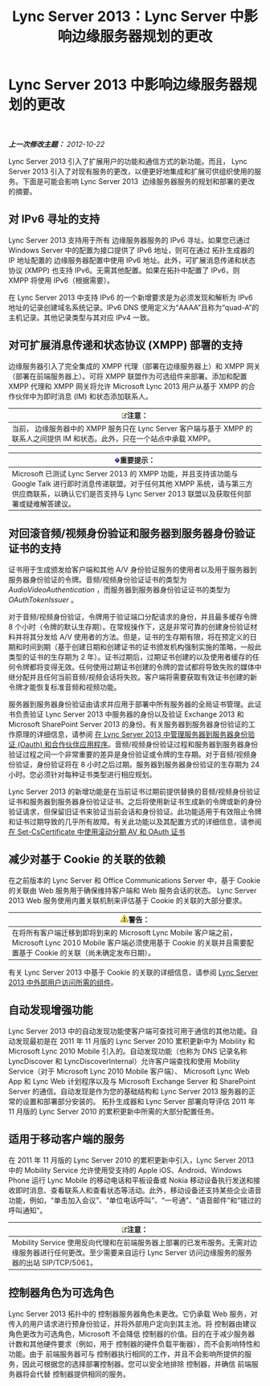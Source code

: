 ﻿---
title: Lync Server 2013：Lync Server 中影响边缘服务器规划的更改
TOCTitle: Lync Server 2013 中影响边缘服务器规划的更改
ms:assetid: 66305160-c9b8-4bc4-9f24-8ee8d9a294f7
ms:mtpsurl: https://technet.microsoft.com/zh-cn/library/JJ204965(v=OCS.15)
ms:contentKeyID: 49313086
ms.date: 05/19/2016
mtps_version: v=OCS.15
ms.translationtype: HT
---

# Lync Server 2013 中影响边缘服务器规划的更改

 

_**上一次修改主题：** 2012-10-22_

Lync Server 2013 引入了扩展用户的功能和通信方式的新功能。而且， Lync Server 2013 引入了对现有服务的更改，以便更好地集成和扩展可供组织使用的服务。下面是可能会影响 Lync Server 2013  边缘服务器服务的规划和部署的更改的摘要。

## 对 IPv6 寻址的支持

Lync Server 2013 支持用于所有 边缘服务器服务的 IPv6 寻址。如果您已通过 Windows Server 中的配置为接口提供了 IPv6 地址，则可在通过 拓扑生成器的 IP 地址配置的 边缘服务器配置中使用 IPv6 地址。此外，可扩展消息传递和状态协议 (XMPP) 也支持 IPv6。无需其他配置。如果在拓扑中配置了 IPv6，则 XMPP 将使用 IPv6（根据需要）。

在 Lync Server 2013 中支持 IPv6 的一个新增要求是为必须发现和解析为 IPv6 地址的记录创建域名系统记录。IPv6 DNS 使用定义为“AAAA”且称为“quad-A”的主机记录。其他记录类型与其对应 IPv4 一致。

## 对可扩展消息传递和状态协议 (XMPP) 部署的支持

边缘服务器引入了完全集成的 XMPP 代理（部署在边缘服务器上）和 XMPP 网关（部署在前端服务器上）。可将 XMPP 联盟作为可选组件来部署。添加和配置 XMPP 代理和 XMPP 网关将允许 Microsoft Lync 2013 用户从基于 XMPP 的合作伙伴中为即时消息 (IM) 和状态添加联系人。

<table>
<thead>
<tr class="header">
<th><img src="images/Dn783119.note(OCS.15).gif" title="note" alt="note" />注意：</th>
</tr>
</thead>
<tbody>
<tr class="odd">
<td>当前， 边缘服务器中的 XMPP 服务只在 Lync Server 客户端与基于 XMPP 的联系人之间提供 IM 和状态。此外，只在一个站点中承载 XMPP。</td>
</tr>
</tbody>
</table>


<table>
<thead>
<tr class="header">
<th><img src="images/Gg398794.important(OCS.15).gif" title="important" alt="important" />重要提示：</th>
</tr>
</thead>
<tbody>
<tr class="odd">
<td>Microsoft 已测试 Lync Server 2013 的 XMPP 功能，并且支持该功能与 Google Talk 进行即时消息传递联盟。对于任何其他 XMPP 系统，请与第三方供应商联系，以确认它们是否支持与 Lync Server 2013 联盟以及获取任何部署或疑难解答建议。</td>
</tr>
</tbody>
</table>


## 对回滚音频/视频身份验证和服务器到服务器身份验证证书的支持

证书用于生成颁发给客户端和其他 A/V 身份验证服务的使用者以及用于服务器到服务器身份验证的令牌。音频/视频身份验证证书的类型为 *AudioVideoAuthentication* ，而服务器到服务器身份验证证书的类型为 *OAuthTokenIssuer* 。

对于音频/视频身份验证，令牌用于验证端口分配请求的身份，并且最多缓存令牌 8 个小时（令牌的默认生存期）。在常规操作下，这是非常可靠的创建身份验证材料并将其分发给 A/V 使用者的方法。但是，证书的生存期有限，将在预定义的日期和时间到期（基于创建日期和创建证书的证书颁发机构强制实施的策略，一般此类型的证书的生存期为 2 年）。证书过期后，过期证书创建的以及使用者缓存的任何令牌都将变得无效。任何使用过期证书创建的令牌的尝试都将导致失败的媒体中继分配并且任何当前音频/视频会话将失败。客户端将需要获取有效证书创建的新令牌才能恢复标准音频和视频功能。

服务器到服务器身份验证由请求并应用于部署中所有服务器的全局证书管理。此证书负责验证 Lync Server 2013 中服务器的身份以及验证 Exchange 2013 和 Microsoft SharePoint Server 2013 的身份。有关服务器到服务器身份验证的工作原理的详细信息，请参阅 [在 Lync Server 2013 中管理服务器到服务器身份验证 (Oauth) 和合作伙伴应用程序](lync-server-2013-managing-server-to-server-authentication-oauth-and-partner-applications.md)。音频/视频身份验证过程和服务器到服务器身份验证过程之间一个非常重要的差异是身份验证或令牌的生存期。对于音频/视频身份验证，身份验证将在 8 小时之后过期。服务器到服务器身份验证的生存期为 24 小时。您必须针对每种证书类型进行相应规划。

Lync Server 2013 的新增功能是在当前证书过期前提供替换的音频/视频身份验证证书和服务器到服务器身份验证证书。之后将使用新证书生成新的令牌或新的身份验证请求，但保留旧证书来验证当前会话和身份验证。此功能适用于有效阻止令牌和证书过期导致的几乎所有故障。有关此功能以及其配置方式的详细信息，请参阅 [在 Set-CsCertificate 中使用滚动分期 AV 和 OAuth 证书](lync-server-2013-staging-av-and-oauth-certificates-using-roll-in-set-cscertificate.md)

## 减少对基于 Cookie 的关联的依赖

在之前版本的 Lync Server 和 Office Communications Server 中，基于 Cookie 的关联由 Web 服务用于确保维持客户端和 Web 服务会话的状态。 Lync Server 2013 Web 服务使用内置关联机制来评估基于 Cookie 的关联的大部分要求。

<table>
<thead>
<tr class="header">
<th><img src="images/JJ656815.warning(OCS.15).gif" title="warning" alt="warning" />警告：</th>
</tr>
</thead>
<tbody>
<tr class="odd">
<td>在将所有客户端迁移到即将到来的 Microsoft Lync Mobile 客户端之前， Microsoft Lync 2010 Mobile 客户端必须使用基于 Cookie 的关联并且需要配置基于 Cookie 的关联（尚未确定发布日期）。</td>
</tr>
</tbody>
</table>


有关 Lync Server 2013 中基于 Cookie 的关联的详细信息，请参阅 [Lync Server 2013 中外部用户访问所需的组件](lync-server-2013-components-required-for-external-user-access.md)。

## 自动发现增强功能

Lync Server 2013 中的自动发现功能使客户端可查找可用于通信的其他功能。自动发现最初是在 2011 年 11 月版的 Lync Server 2010 累积更新中为 Mobility 和 Microsoft Lync 2010 Mobile 引入的。自动发现功能（也称为 DNS 记录名称 LyncDiscover 和 LyncDiscoverInternal）允许客户端查找和使用 Mobility Service（对于 Microsoft Lync 2010 Mobile 客户端）、 Microsoft Lync Web App 和 Lync Web 计划程序以及与 Microsoft Exchange Server 和 SharePoint Server 的通信。自动发现是作为您的基础结构和 Lync Server 2013 服务器的正常的设置和部署部分安装的。 拓扑生成器和 Lync Server 部署向导评估 2011 年 11 月版的 Lync Server 2010 的累积更新中所需的大部分配置任务。

## 适用于移动客户端的服务

在 2011 年 11 月版的 Lync Server 2010 的累积更新中引入，Lync Server 2013 中的 Mobility Service 允许使用受支持的 Apple iOS、Android、Windows Phone 运行 Lync Mobile 的移动电话和平板设备或 Nokia 移动设备执行发送和接收即时消息、查看联系人和查看状态等活动。此外，移动设备还支持某些企业语音功能，例如，“单击加入会议”、“单位电话呼叫”、“一号通”、“语音邮件”和“错过的呼叫通知”。

<table>
<thead>
<tr class="header">
<th><img src="images/Dn783119.note(OCS.15).gif" title="note" alt="note" />注意：</th>
</tr>
</thead>
<tbody>
<tr class="odd">
<td>Mobility Service 使用反向代理和在前端服务器上部署的已发布服务。无需对边缘服务器进行任何更改。至少需要来自运行 Lync Server 访问边缘服务的服务器的出站 SIP/TCP/5061。</td>
</tr>
</tbody>
</table>


## 控制器角色为可选角色

Lync Server 2013 拓扑中的 控制器服务器角色未更改。它仍承载 Web 服务，对传入的用户请求进行预身份验证，并将外部用户定向到其主池。将 控制器由建议角色更改为可选角色，Microsoft 不会降低 控制器的价值。目的在于减少服务器计数和其他硬件要求（例如，用于 控制器的硬件负载平衡器），而不会影响特性和功能。由于 前端服务器可与 控制器执行相同的工作，并且不会影响所提供的服务，因此可根据您的选择部署控制器。您可以安全地排除 控制器，并确信 前端服务器将会代替 控制器提供相同的服务。


